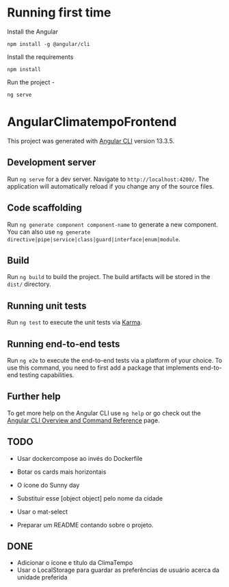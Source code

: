 # Running first time

Install the Angular

<code>npm install -g @angular/cli</code>

Install the requirements

<code>npm install</code>

Run the project -

<code>ng serve</code>

# AngularClimatempoFrontend

This project was generated with [Angular CLI](https://github.com/angular/angular-cli) version 13.3.5.

## Development server

Run `ng serve` for a dev server. Navigate to `http://localhost:4200/`. The application will automatically reload if you change any of the source files.

## Code scaffolding

Run `ng generate component component-name` to generate a new component. You can also use `ng generate directive|pipe|service|class|guard|interface|enum|module`.

## Build

Run `ng build` to build the project. The build artifacts will be stored in the `dist/` directory.

## Running unit tests

Run `ng test` to execute the unit tests via [Karma](https://karma-runner.github.io).

## Running end-to-end tests

Run `ng e2e` to execute the end-to-end tests via a platform of your choice. To use this command, you need to first add a package that implements end-to-end testing capabilities.

## Further help

To get more help on the Angular CLI use `ng help` or go check out the [Angular CLI Overview and Command Reference](https://angular.io/cli) page.

## TODO

- Usar dockercompose ao invés do Dockerfile

- Botar os cards mais horizontais
- O ícone do Sunny day
- Substituir esse [object object] pelo nome da cidade
- Usar o mat-select
- Preparar um README contando sobre o projeto.

## DONE

- Adicionar o ícone e título da ClimaTempo
- Usar o LocalStorage para guardar as preferências de usuário acerca da unidade preferida
